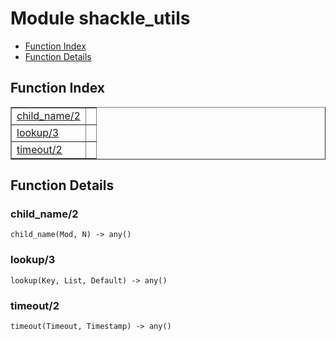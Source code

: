 

# Module shackle_utils #
* [Function Index](#index)
* [Function Details](#functions)

<a name="index"></a>

## Function Index ##


<table width="100%" border="1" cellspacing="0" cellpadding="2" summary="function index"><tr><td valign="top"><a href="#child_name-2">child_name/2</a></td><td></td></tr><tr><td valign="top"><a href="#lookup-3">lookup/3</a></td><td></td></tr><tr><td valign="top"><a href="#timeout-2">timeout/2</a></td><td></td></tr></table>


<a name="functions"></a>

## Function Details ##

<a name="child_name-2"></a>

### child_name/2 ###

`child_name(Mod, N) -> any()`

<a name="lookup-3"></a>

### lookup/3 ###

`lookup(Key, List, Default) -> any()`

<a name="timeout-2"></a>

### timeout/2 ###

`timeout(Timeout, Timestamp) -> any()`

